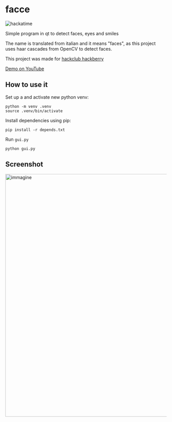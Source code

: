 # facce

![hackatime](https://hackatime-badge.hackclub.com/U096FFK63H7/facce)

Simple program in qt to detect faces, eyes and smiles

The name is translated from italian and it means "faces", as this project uses haar cascades from OpenCV to detect faces. 

This project was made for [hackclub hackberry](https://hackberry.hackclub.com)

[Demo on YouTube](https://youtu.be/hBdTN3lOpQA)

## How to use it

Set up a and activate new python venv:

```shell
python -m venv .venv
source .venv/bin/activate
```

Install dependencies using pip:

```shell
pip install -r depends.txt
```

Run `gui.py`

```shell
python gui.py
```

## Screenshot
<img width="932" height="759" alt="immagine" src="https://github.com/user-attachments/assets/c105a7ad-4afe-4217-aa23-63841c31a730" />

